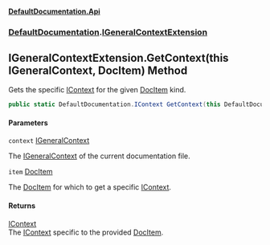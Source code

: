 #### [DefaultDocumentation.Api](index.md 'index')
### [DefaultDocumentation](index.md#DefaultDocumentation 'DefaultDocumentation').[IGeneralContextExtension](IGeneralContextExtension.md 'DefaultDocumentation.IGeneralContextExtension')

## IGeneralContextExtension.GetContext(this IGeneralContext, DocItem) Method

Gets the specific [IContext](IContext.md 'DefaultDocumentation.IContext') for the given [DocItem](DocItem.md 'DefaultDocumentation.Models.DocItem') kind.

```csharp
public static DefaultDocumentation.IContext GetContext(this DefaultDocumentation.IGeneralContext context, DefaultDocumentation.Models.DocItem item);
```
#### Parameters

<a name='DefaultDocumentation.IGeneralContextExtension.GetContext(thisDefaultDocumentation.IGeneralContext,DefaultDocumentation.Models.DocItem).context'></a>

`context` [IGeneralContext](IGeneralContext.md 'DefaultDocumentation.IGeneralContext')

The [IGeneralContext](IGeneralContext.md 'DefaultDocumentation.IGeneralContext') of the current documentation file.

<a name='DefaultDocumentation.IGeneralContextExtension.GetContext(thisDefaultDocumentation.IGeneralContext,DefaultDocumentation.Models.DocItem).item'></a>

`item` [DocItem](DocItem.md 'DefaultDocumentation.Models.DocItem')

The [DocItem](DocItem.md 'DefaultDocumentation.Models.DocItem') for which to get a specific [IContext](IContext.md 'DefaultDocumentation.IContext').

#### Returns
[IContext](IContext.md 'DefaultDocumentation.IContext')  
The [IContext](IContext.md 'DefaultDocumentation.IContext') specific to the provided [DocItem](DocItem.md 'DefaultDocumentation.Models.DocItem').